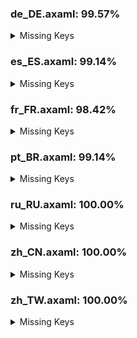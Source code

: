 ### de_DE.axaml: 99.57%


<details>
<summary>Missing Keys</summary>

- Text.Repository.FilterCommits.Default
- Text.Repository.FilterCommits.Exclude
- Text.Repository.FilterCommits.Include

</details>

### es_ES.axaml: 99.14%


<details>
<summary>Missing Keys</summary>

- Text.Preference.Appearance.FontSize
- Text.Preference.Appearance.FontSize.Default
- Text.Preference.Appearance.FontSize.Editor
- Text.Repository.FilterCommits.Default
- Text.Repository.FilterCommits.Exclude
- Text.Repository.FilterCommits.Include

</details>

### fr_FR.axaml: 98.42%


<details>
<summary>Missing Keys</summary>

- Text.CherryPick.AppendSourceToMessage
- Text.CherryPick.Mainline.Tips
- Text.CommitCM.CherryPickMultiple
- Text.Preference.Appearance.FontSize
- Text.Preference.Appearance.FontSize.Default
- Text.Preference.Appearance.FontSize.Editor
- Text.Repository.CustomActions
- Text.Repository.FilterCommits.Default
- Text.Repository.FilterCommits.Exclude
- Text.Repository.FilterCommits.Include
- Text.ScanRepositories

</details>

### pt_BR.axaml: 99.14%


<details>
<summary>Missing Keys</summary>

- Text.Preference.Appearance.FontSize
- Text.Preference.Appearance.FontSize.Default
- Text.Preference.Appearance.FontSize.Editor
- Text.Repository.FilterCommits.Default
- Text.Repository.FilterCommits.Exclude
- Text.Repository.FilterCommits.Include

</details>

### ru_RU.axaml: 100.00%


<details>
<summary>Missing Keys</summary>



</details>

### zh_CN.axaml: 100.00%


<details>
<summary>Missing Keys</summary>



</details>

### zh_TW.axaml: 100.00%


<details>
<summary>Missing Keys</summary>



</details>
